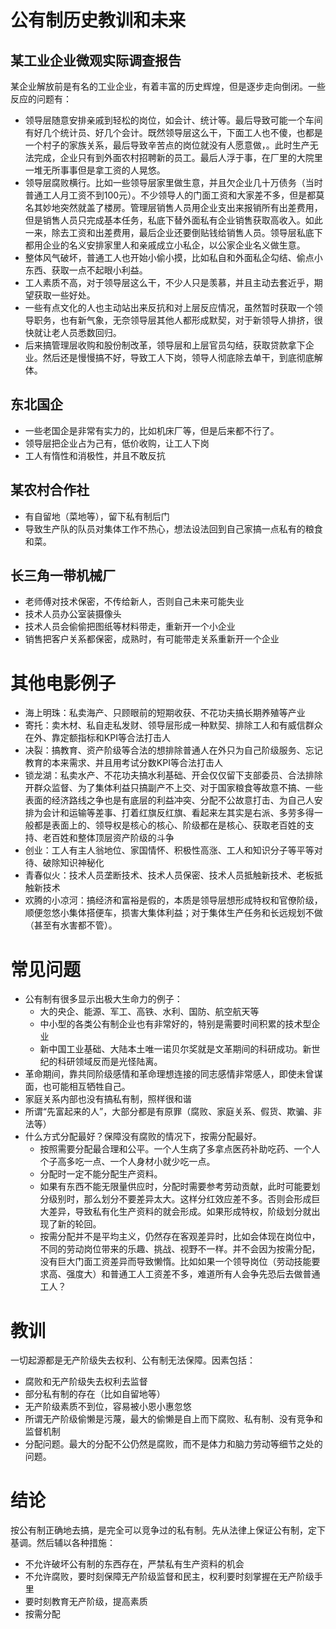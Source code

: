 # 公有制历史教训和未来

## 某工业企业微观实际调查报告

某企业解放前是有名的工业企业，有着丰富的历史辉煌，但是逐步走向倒闭。一些反应的问题有：

* 领导层随意安排亲戚到轻松的岗位，如会计、统计等。最后导致可能一个车间有好几个统计员、好几个会计。既然领导层这么干，下面工人也不傻，也都是一个村子的家族关系，最后导致辛苦点的岗位就没有人愿意做，。此时生产无法完成，企业只有到外面农村招聘新的员工。最后人浮于事，在厂里的大院里一堆无所事事但是拿工资的人晃悠。
* 领导层腐败横行。比如一些领导层家里做生意，并且欠企业几十万债务（当时普通工人月工资不到100元）。不少领导人的门面工资和大家差不多，但是都莫名其妙地突然就盖了楼房。管理层销售人员用企业支出来报销所有出差费用，但是销售人员只完成基本任务，私底下替外面私有企业销售获取高收入。如此一来，除去工资和出差费用，最后企业还要倒贴钱给销售人员。领导层私底下都用企业的名义安排家里人和亲戚成立小私企，以公家企业名义做生意。
* 整体风气破坏，普通工人也开始小偷小摸，比如私自和外面私企勾结、偷点小东西、获取一点不起眼小利益。
* 工人素质不高，对于领导层这么干，不少人只是羡慕，并且主动去套近乎，期望获取一些好处。
* 一些有点文化的人也主动站出来反抗和对上层反应情况，虽然暂时获取一个领导职务，也有新气象，无奈领导层其他人都形成默契，对于新领导人排挤，很快就让老人员悉数回归。
* 后来搞管理层收购和股份制改革，领导层和上层官员勾结，获取贷款拿下企业。然后还是慢慢搞不好，导致工人下岗，领导人彻底除去单干，到底彻底解体。

## 东北国企

* 一些老国企是非常有实力的，比如机床厂等，但是后来都不行了。
* 领导层把企业占为己有，低价收购，让工人下岗
* 工人有惰性和消极性，并且不敢反抗

## 某农村合作社 

* 有自留地（菜地等），留下私有制后门
* 导致生产队的队员对集体工作不热心，想法设法回到自己家搞一点私有的粮食和菜。

## 长三角一带机械厂

* 老师傅对技术保密，不传给新人，否则自己未来可能失业
* 技术人员办公室装摄像头
* 技术人员会偷偷把图纸等材料带走，重新开一个小企业
* 销售把客户关系都保密，成熟时，有可能带走关系重新开一个企业

# 其他电影例子
* 海上明珠：私卖海产、只顾眼前的短期收获、不花功夫搞长期养殖等产业
* 寄托：卖木材、私自走私发财、领导层形成一种默契、排除工人和有威信群众在外、靠定额指标和KPI等合法打击人
* 决裂：搞教育、资产阶级等合法的想排除普通人在外只为自己阶级服务、忘记教育的本来需求、并且用考试分数KPI等合法打击人
* 锁龙湖：私卖水产、不花功夫搞水利基础、开会仅仅留下支部委员、合法排除开群众监督、为了集体利益只搞副产不上交、对于国家粮食等故意不搞、一些表面的经济路线之争也是有底层的利益冲突、分配不公故意打击、为自己人安排为会计和运输等差事、打着红旗反红旗、看起来左其实是右派、多劳多得一般都是表面上的、领导权是核心的核心、阶级都在是核心、获取老百姓的支持、老百姓和整体顶层资产阶级的斗争
* 创业：工人有主人翁地位、家国情怀、积极性高涨、工人和知识分子等平等对待、破除知识神秘化
* 青春似火：技术人员垄断技术、技术人员保密、技术人员抵触新技术、老板抵触新技术
* 欢腾的小凉河：搞经济和富裕是假的，本质是领导层想形成特权和官僚阶级，顺便忽悠小集体搭便车，损害大集体利益；对于集体生产任务和长远规划不做（甚至有水害都不管）。

# 常见问题
* 公有制有很多显示出极大生命力的例子：
    * 大的央企、能源、军工、高铁、水利、国防、航空航天等
    * 中小型的各类公有制企业也有非常好的，特别是需要时间积累的技术型企业
    * 新中国工业基础、大陆本土唯一诺贝尔奖就是文革期间的科研成功。新世纪的科研领域反而是光怪陆离。
* 革命期间，靠共同阶级感情和革命理想连接的同志感情非常感人，即使未曾谋面，也可能相互牺牲自己。
* 家庭关系内部也没有搞私有制，照样很和谐
* 所谓“先富起来的人”，大部分都是有原罪（腐败、家庭关系、假货、欺骗、非法等）
* 什么方式分配最好？保障没有腐败的情况下，按需分配最好。
    * 按照需要分配最合理和公平。一个人生病了多拿点医药补助吃药、一个人个子高多吃一点、一个人身材小就少吃一点。
    * 分配时一定不能分配生产资料。
    * 如果有东西不能无限量供应时，分配时需要参考劳动贡献，此时可能要划分级别时，那么划分不要差异太大。这样分红效应差不多。否则会形成巨大差异，导致私有化生产资料的就会形成。如果形成特权，阶级划分就出现了新的轮回。
    * 按需分配并不是平均主义，仍然存在客观差异时，比如会体现在岗位中，不同的劳动岗位带来的乐趣、挑战、视野不一样。并不会因为按需分配，没有巨大门面工资差异而导致懒惰。比如如果一个领导岗位（劳动技能要求高、强度大）和普通工人工资差不多，难道所有人会争先恐后去做普通工人？

# 教训

一切起源都是无产阶级失去权利、公有制无法保障。因素包括：
* 腐败和无产阶级失去权利去监督
* 部分私有制的存在（比如自留地等）
* 无产阶级素质不到位，容易被小恩小惠忽悠
* 所谓无产阶级偷懒是污蔑，最大的偷懒是自上而下腐败、私有制、没有竞争和监督机制
* 分配问题。最大的分配不公仍然是腐败，而不是体力和脑力劳动等细节之处的问题。

# 结论
按公有制正确地去搞，是完全可以竞争过的私有制。先从法律上保证公有制，定下基调。然后辅以各种措施：
* 不允许破坏公有制的东西存在，严禁私有生产资料的机会
* 不允许腐败，要时刻保障无产阶级监督和民主，权利要时刻掌握在无产阶级手里
* 要时刻教育无产阶级，提高素质
* 按需分配
